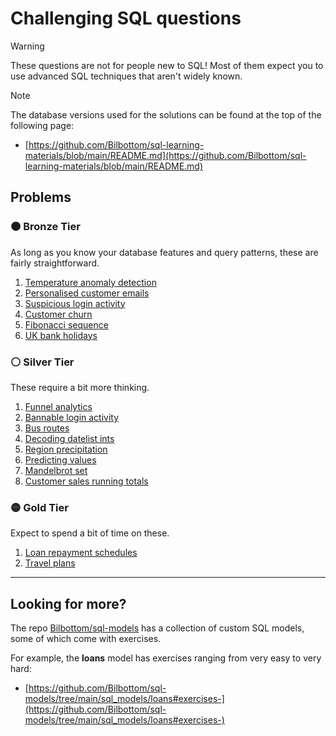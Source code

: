 # Challenging SQL questions

> [!WARNING]
>
> These questions are not for people new to SQL! Most of them expect you to use advanced SQL techniques that aren't widely known.

> [!NOTE]
>
> The database versions used for the solutions can be found at the top of the following page:
>
> - [https://github.com/Bilbottom/sql-learning-materials/blob/main/README.md](https://github.com/Bilbottom/sql-learning-materials/blob/main/README.md)

## Problems

### 🟤 Bronze Tier

As long as you know your database features and query patterns, these are fairly straightforward.

1. [Temperature anomaly detection](problems/bronze/temperature-anomaly-detection.md)
2. [Personalised customer emails](problems/bronze/personalised-customer-emails.md)
3. [Suspicious login activity](problems/bronze/suspicious-login-activity.md)
4. [Customer churn](problems/bronze/customer-churn.md)
5. [Fibonacci sequence](problems/bronze/fibonacci-sequence.md)
6. [UK bank holidays](problems/bronze/uk-bank-holidays.md)

### ⚪ Silver Tier

These require a bit more thinking.

1. [Funnel analytics](problems/silver/funnel-analytics.md)
2. [Bannable login activity](problems/silver/bannable-login-activity.md)
3. [Bus routes](problems/silver/bus-routes.md)
4. [Decoding datelist ints](problems/silver/decoding-datelist-ints.md)
5. [Region precipitation](problems/silver/region-precipitation.md)
6. [Predicting values](problems/silver/predicting-values.md)
7. [Mandelbrot set](problems/silver/mandelbrot-set.md)
8. [Customer sales running totals](problems/silver/customer-sales-running-totals.md)

### 🟡 Gold Tier

Expect to spend a bit of time on these.

1. [Loan repayment schedules](problems/gold/loan-repayment-schedule.md)
2. [Travel plans](problems/gold/travel-plans.md)

---

## Looking for more?

The repo [Bilbottom/sql-models](https://github.com/Bilbottom/sql-models) has a collection of custom SQL models, some of which come with exercises.

For example, the **loans** model has exercises ranging from very easy to very hard:

- [https://github.com/Bilbottom/sql-models/tree/main/sql_models/loans#exercises-](https://github.com/Bilbottom/sql-models/tree/main/sql_models/loans#exercises-)
